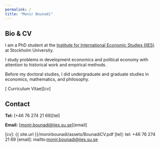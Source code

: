 ```yaml
---
permalink: /
title: "Monir Bounadi"
---
```


## Bio & CV

I am a PhD student at the [Institute for International Economic Studies (IIES)](https://www.iies.su.se/) at Stockholm University. 

I study problems in development economics and political economy with attention to historical work and empirical methods.  

Before my doctoral studies, I did undergraduate and graduate studies in economics, mathematics, and philosophy.

[<i class="fas fa-file-pdf"></i> Curriculum Vitae][cv]

## Contact

**Tel:** [+46 76 274 21 69][tel]

**Email:** [monir.bounadi@iies.su.se][email]

[cv]: {{ site.url }}/monirbounadi/assets/BounadiCV.pdf
[tel]: tel: +46 76 274 21 69
[email]: mailto:monir.bounadi@iies.su.se
